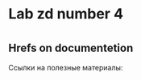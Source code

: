 <h1>Lab zd number 4<h1>

<h2>Hrefs on documentetion</h2>
<p>Ссылки на полезные материалы:<br></p>
<a href = ""></a>